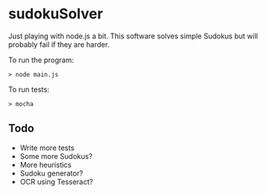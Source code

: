 # sudokuSolver

Just playing with node.js a bit. This software solves simple Sudokus but will probably fail if they are harder.

To run the program:
```
> node main.js 
``` 

To run tests:
```
> mocha
```

## Todo
* Write more tests
* Some more Sudokus?
* More heuristics
* Sudoku generator?
* OCR using Tesseract?
